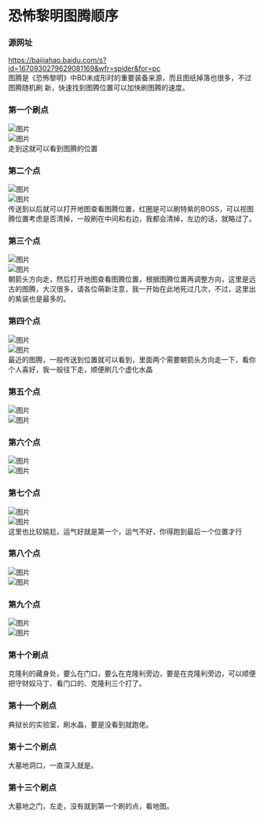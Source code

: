 # 恐怖黎明图腾顺序

### 源网址  
https://baijiahao.baidu.com/s?id=1670930279629081169&wfr=spider&for=pc  
图腾是《恐怖黎明》中BD未成形时的重要装备来源，而且图纸掉落也很多，不过图腾随机刷
新，快速找到图腾位置可以加快刷图腾的速度。

### 第一个刷点
![图片](./img/01/pic-01.png)  
![图片](./img/01/pic-02.png)  
走到这就可以看到图腾的位置

### 第二个点
![图片](./img/02/pic-01.png)  
![图片](./img/02/pic-02.png)  
传送到以后就可以打开地图查看图腾位置，红圈是可以刷特紫的BOSS，可以视图腾位置考虑是否清掉，一般刷在中间和右边，我都会清掉，左边的话，就略过了。

### 第三个点
![图片](./img/03/pic-01.png)  
![图片](./img/03/pic-02.png)  
朝箭头方向走，然后打开地图查看图腾位置，根据图腾位置再调整方向，这里是远古的图腾，大汉很多，请各位萌新注意，我一开始在此地死过几次，不过，这里出的紫装也是最多的。

### 第四个点
![图片](./img/04/pic-01.png)  
![图片](./img/04/pic-02.png)  
最近的图腾，一般传送到位置就可以看到，里面两个需要朝箭头方向走一下，看你个人喜好，我一般往下走，顺便刷几个虚化水晶

### 第五个点
![图片](./img/05/pic-01.png)  
![图片](./img/05/pic-02.png)

### 第六个点
![图片](./img/06/pic-01.png)  
![图片](./img/06/pic-02.png)

### 第七个点
![图片](./img/07/pic-01.png)  
![图片](./img/07/pic-02.png)  
这里也比较尴尬，运气好就是第一个，运气不好，你得跑到最后一个位置才行

### 第八个点
![图片](./img/08/pic-01.png)  
![图片](./img/08/pic-02.png)

### 第九个点
![图片](./img/09/pic-01.png)  
![图片](./img/09/pic-02.png)

### 第十个刷点
克隆利的藏身处，要么在门口，要么在克隆利旁边，要是在克隆利旁边，可以顺便把守财奴马丁、看门口的、克隆利三个打了。

### 第十一个刷点
典狱长的实验室，刷水晶，要是没看到就跑佬。

### 第十二个刷点
大墓地洞口，一直深入就是。

### 第十三个刷点
大墓地之门，左走，没有就到第一个刷的点，看地图。